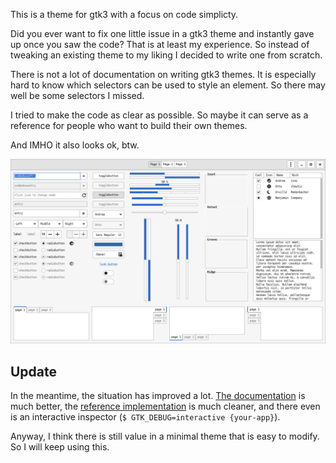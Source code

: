 This is a theme for gtk3 with a focus on code simplicty.

Did you ever want to fix one little issue in a gtk3 theme and instantly gave up
once you saw the code? That is at least my experience. So instead of tweaking
an existing theme to my liking I decided to write one from scratch.

There is not a lot of documentation on writing gtk3 themes. It is especially
hard to know which selectors can be used to style an element. So there may well
be some selectors I missed.

I tried to make the code as clear as possible. So maybe it can serve as a
reference for people who want to build their own themes.

And IMHO it also looks ok, btw.

![screenshot of gtk3-widget-factory](https://raw.githubusercontent.com/xi/gtk-theme-clearcodes/master/screenshots/gtk3-widget-factory.png)

## Update

In the meantime, the situation has improved a lot. [The documentation][1] is
much better, the [reference implementation][2] is much cleaner, and there even
is an interactive inspector (`$ GTK_DEBUG=interactive {your-app}`).

Anyway, I think there is still value in a minimal theme that is easy to modify.
So I will keep using this.

[1]: https://developer.gnome.org/gtk3/stable/
[2]: https://gitlab.gnome.org/GNOME/gtk/tree/master/gtk/theme/Adwaita
